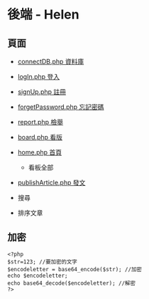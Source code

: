 # 後端 - Helen

## 頁面
+ [connectDB.php  資料庫](https://github.com/ytchao0234/softwareEngineeringProject/blob/backEnd/connectDB.php)
+ [logIn.php  登入](https://github.com/ytchao0234/softwareEngineeringProject/blob/backEnd/logIn.php)
+ [signUp.php  註冊](https://github.com/ytchao0234/softwareEngineeringProject/blob/backEnd/signUp.php)
+ [forgetPassword.php  忘記密碼](https://github.com/ytchao0234/softwareEngineeringProject/blob/backEnd/forgetPassword.php)
+ [report.php  檢舉](https://github.com/ytchao0234/softwareEngineeringProject/blob/backEnd/report.php)
+ [board.php  看版](https://github.com/ytchao0234/softwareEngineeringProject/blob/backEnd/board.php)
+ [home.php 首頁](https://github.com/ytchao0234/softwareEngineeringProject/blob/backEnd/home.php)
    + 看板全部
+ [publishArticle.php  發文]()

+ 搜尋
+ 排序文章



## 加密
```
<?php
$str=123; //要加密的文字
$encodeletter = base64_encode($str); //加密
echo $encodeletter;
echo base64_decode($encodeletter); //解密
?>
```
